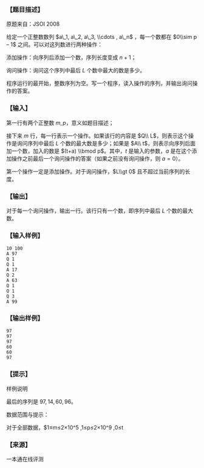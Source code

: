 ### 【题目描述】

原题来自：JSOI 2008

给定一个正整数数列 $a\_1, a\_2, a\_3, \\cdots , a\_n$ ，每一个数都在 $0\\sim p – 1$ 之间。可以对这列数进行两种操作：

添加操作：向序列后添加一个数，序列长度变成 $n + 1$；

询问操作：询问这个序列中最后 $L$ 个数中最大的数是多少。

程序运行的最开始，整数序列为空。写一个程序，读入操作的序列，并输出询问操作的答案。

### 【输入】

第一行有两个正整数 $m,p$，意义如题目描述；

接下来 $m$ 行，每一行表示一个操作。如果该行的内容是 $Q\\ L$，则表示这个操作是询问序列中最后 $L$ 个数的最大数是多少；如果是 $A\\ t$，则表示向序列后面加一个数，加入的数是 $(t+a) \\bmod p$。其中，$t$ 是输入的参数，$a$ 是在这个添加操作之前最后一个询问操作的答案（如果之前没有询问操作，则 $a = 0$）。

第一个操作一定是添加操作。对于询问操作，$L\\gt 0$ 且不超过当前序列的长度。

### 【输出】

对于每一个询问操作，输出一行。该行只有一个数，即序列中最后 $L$ 个数的最大数。

### 【输入样例】

```
10 100
A 97
Q 1
Q 1
A 17
Q 2
A 63
Q 1
Q 1
Q 3
A 99
```

### 【输出样例】

```
97
97
97
60
60
97
```

### 【提示】

样例说明

最后的序列是 $97,14,60,96$。

数据范围与提示：

对于全部数据，$1≤m≤2×10^5 ,1≤p≤2×10^9 ,0≤t


 ### 【来源】

 一本通在线评测 